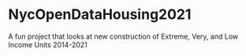 # NycOpenDataHousing2021
A fun project that looks at new construction of Extreme, Very, and Low Income Units 2014-2021
